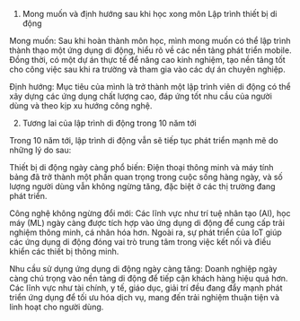 1. Mong muốn và định hướng sau khi học xong môn Lập trình thiết bị di động

Mong muốn: Sau khi hoàn thành môn học, mình mong muốn có thể lập trình thành thạo một ứng dụng di động, hiểu rõ về các nền tảng phát triển mobile. Đồng thời, có một dự án thực tế để nâng cao kinh nghiệm, tạo nền tảng tốt cho công việc sau khi ra trường và tham gia vào các dự án chuyên nghiệp.

Định hướng: Mục tiêu của mình là trở thành một lập trình viên di động có thể xây dựng các ứng dụng chất lượng cao, đáp ứng tốt nhu cầu của người dùng và theo kịp xu hướng công nghệ.

2. Tương lai của lập trình di động trong 10 năm tới

Trong 10 năm tới, lập trình di động vẫn sẽ tiếp tục phát triển mạnh mẽ do những lý do sau:

Thiết bị di động ngày càng phổ biến:
Điện thoại thông minh và máy tính bảng đã trở thành một phần quan trọng trong cuộc sống hàng ngày, và số lượng người dùng vẫn không ngừng tăng, đặc biệt ở các thị trường đang phát triển.

Công nghệ không ngừng đổi mới:
Các lĩnh vực như trí tuệ nhân tạo (AI), học máy (ML) ngày càng được tích hợp vào ứng dụng di động để cung cấp trải nghiệm thông minh, cá nhân hóa hơn. Ngoài ra, sự phát triển của IoT giúp các ứng dụng di động đóng vai trò trung tâm trong việc kết nối và điều khiển các thiết bị thông minh.

Nhu cầu sử dụng ứng dụng di động ngày càng tăng:
Doanh nghiệp ngày càng chú trọng vào nền tảng di động để tiếp cận khách hàng hiệu quả hơn. Các lĩnh vực như tài chính, y tế, giáo dục, giải trí đều đang đẩy mạnh phát triển ứng dụng để tối ưu hóa dịch vụ, mang đến trải nghiệm thuận tiện và linh hoạt cho người dùng.